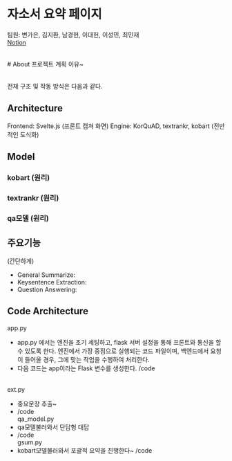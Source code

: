 # 자소서 요약 페이지
팀원: 변가은, 김지환, 남경현, 이대헌, 이성민, 최민재<br>
[Notion](https://jungle-crane-580.notion.site/27be448bebcb4ca39ac9182033d7a293?pvs=4)

<br>
# About
프로젝트 계획 이유~

<br>전체 구조 및 작동 방식은 다음과 같다. 


## Architecture
Frontend: Svelte.js
(프론트 캡쳐 화면)
Engine: KorQuAD, textrankr, kobart
(전반적인 도식화)



## Model
### kobart (원리)


### textrankr (원리)


### qa모델 (원리)



## 주요기능
(간단하게)
- General Summarize:
- Keysentence Extraction: 
- Question Answering: 

 
## Code Architecture
app.py
- app.py 에서는 엔진을 초기 세팅하고, flask 서버 설정을 통해 프론트와 통신을 할 수 있도록 한다. 엔진에서 가장 중점으로 실행되는 코드 파일이며, 백엔드에서 요청이 들어올 경우, 그에 맞는 작업을 수행하여 처리한다.
- 다음 코드는 app이라는 Flask 변수를 생성한다.
/code

<br>ext.py
- 중요문장 추출~
- /code
<br>qa_model.py
- qa모델불러와서 단답형 대답
- /code
<br>gsum.py
- kobart모델불러와서 포괄적 요약을 진행한다~
/code


